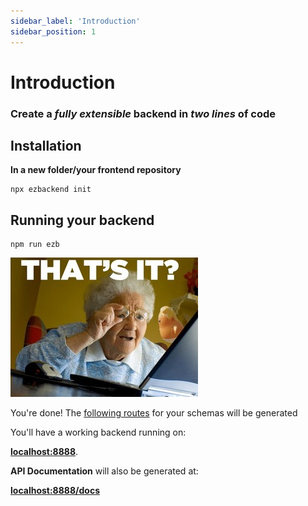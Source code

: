 ```yaml
---
sidebar_label: 'Introduction'
sidebar_position: 1
---
```


# Introduction

### Create a *fully extensible* backend in *two lines* of code

## Installation

**In a new folder/your frontend repository**

```
npx ezbackend init
```

## Running your backend
```
npm run ezb
```

![drawing](thats-it.jpg)


You're done! The [following routes](tutorial-basics/auto-generated-routes) for your schemas will be generated


You'll have a working backend running on:

**[localhost:8888](http://localhost:8888)**. 

**API Documentation** will also be generated at:

**[localhost:8888/docs](http://localhost:8888/docs/static/index.html)**


<!-- ## How It Works

Ezbackend uses [fastify](https://www.fastify.io/) and [sequelize](https://sequelize.org/master/) under the hood, so once you specify your database schema, you will have:
1. CRUD REST Endpoints
1. Automatic API documentation
1. Nested CRUD Endpoints - *Work In Progress*
1. [json-server](https://github.com/typicode/json-server) style queries - *Future Work* -->

<!-- <br/> 

-->



